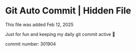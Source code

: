 # Git Auto Commit | Hidden File

This file was added Feb 12, 2025

Just for fun and keeping my daily git commit active 🤪

commit number: 301904
